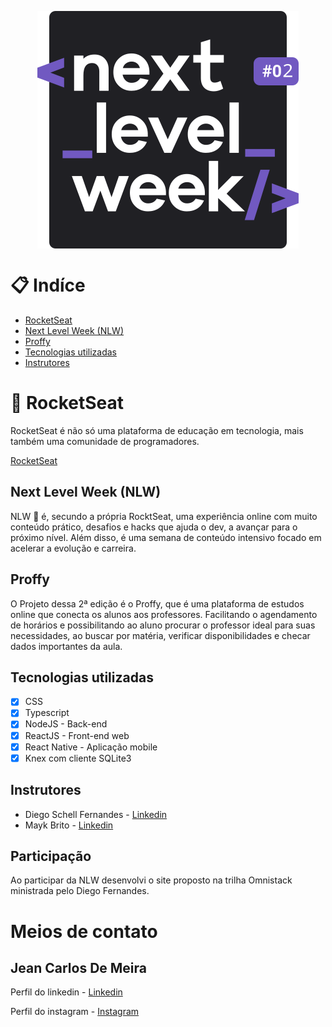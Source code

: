 <p  align="center"><img src="./Apresentação/NLW2.svg" align="center"></img></p>

# 📋 Indíce 
- [RocketSeat](#-RocketSeat)
- [Next Level Week (NLW)](#-Next-Level-Week-(NLW))
- [Proffy](#-Proffy)
- [Tecnologias utilizadas](#-Tecnologias-utilizadas)
- [Instrutores](#-Instrutores)


# 🚀 RocketSeat
RocketSeat é não só uma plataforma de educação em tecnologia, mais também uma comunidade de programadores.

[RocketSeat](https://rocketseat.com.br)

## Next Level Week (NLW)
NLW 🚀 é, secundo a própria RocktSeat, uma experiência online com muito conteúdo prático, desafios e hacks que ajuda o dev,  a avançar para o próximo nível.
Além disso, é uma semana de conteúdo intensivo focado em acelerar a evolução e carreira. 


## Proffy
O Projeto dessa 2ª edição é o Proffy, que é uma plataforma de estudos online que conecta os alunos aos professores. Facilitando o agendamento de horários e possibilitando ao aluno procurar o professor ideal para suas necessidades, ao buscar por matéria, verificar disponibilidades e checar dados importantes da aula. 

## Tecnologias utilizadas
- [x] CSS
- [x] Typescript
- [x] NodeJS - Back-end
- [x] ReactJS - Front-end web
- [x] React Native - Aplicação mobile
- [x] Knex com cliente SQLite3

## Instrutores

* Diego Schell Fernandes - [Linkedin](https://www.linkedin.com/in/diego-schell-fernandes/?originalSubdomain=br)
* Mayk Brito - [Linkedin](https://www.linkedin.com/in/maykbrito/)


## Participação
Ao participar da NLW desenvolvi o site proposto na trilha Omnistack ministrada pelo Diego Fernandes.



# Meios de contato
## Jean Carlos De Meira

Perfil do linkedin - [Linkedin](https://www.linkedin.com/in/jean-carlos-de-meira-00593816a/)

Perfil do instagram - [Instagram](https://www.instagram.com/jean.meira10/?hl=pt-br)